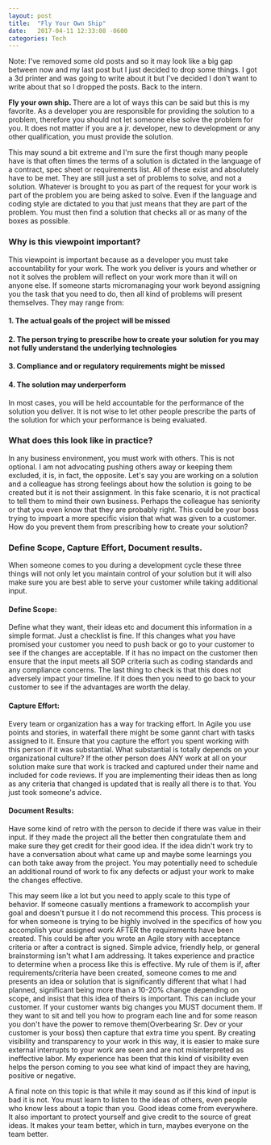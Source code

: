 ```yaml
---
layout: post
title:  "Fly Your Own Ship"
date:   2017-04-11 12:33:08 -0600
categories: Tech
---
```


Note: I've removed some old posts and so it may look like a big gap between now and my last post but I just decided to drop some things. I got a 3d printer and was going to write about it but I've decided I don't want to write about that so I dropped the posts. Back to the intern.

<strong>Fly your own ship. </strong>There are a lot of ways this can be said but this is my favorite. As a developer you are responsible for providing the solution to a problem, therefore you should not let someone else solve the problem for you. It does not matter if you are a jr. developer, new to development or any other qualification, you must provide the solution. 

This may sound a bit extreme and I'm sure the first though many people have is that often times the terms of a solution is dictated in the language of a contract, spec sheet or requirements list. All of these exist and absolutely have to be met. They are still just a set of problems to solve, and not a solution. Whatever is brought to you as part of the request for your work is part of the problem you are being asked to solve. Even if the language and coding style are dictated to you that just means that they are part of the problem. You must then find a solution that checks all or as many of the boxes as possible. 

### Why is this viewpoint important?

This viewpoint is important because as a developer you must take accountability for your work. The work you deliver is yours and whether or not it solves the problem will reflect on your work more than it will on anyone else. If someone starts micromanaging your work beyond assigning you the task that you need to do, then all kind of problems will present themselves. They may range from:
#### 1. The actual goals of the project will be missed<br/>
#### 2. The person trying to prescribe how to create your solution for you may not fully understand the underlying technologies<br/>
#### 3. Compliance and or regulatory requirements might be missed<br/>
#### 4. The solution may underperform

In most cases, you will be held accountable for the performance of the solution you deliver. It is not wise to let other people prescribe the parts of the solution for which your performance is being evaluated. 

### What does this look like in practice?

In any business environment, you must work with others. This is not optional. I am not advocating pushing others away or keeping them excluded, it is, in fact, the opposite. Let's say you are working on a solution and a colleague has strong feelings about how the solution is going to be created but it is not their assignment. In this fake scenario, it is not practical to tell them to mind their own business. Perhaps the colleague has seniority or that you even know that they are probably right. This could be your boss trying to impoart a more specific vision that what was given to a customer. How do you prevent them from prescribing how to create your solution? 

### Define Scope, Capture Effort, Document results. 

When someone comes to you during a development cycle these three things will not only let you maintain control of your solution but it will also make sure you are best able to serve your customer while taking additional input. 

#### Define Scope:
Define what they want, their ideas etc and document this information in a simple format. Just a checklist is fine. If this changes what you have promised your customer you need to push back or go to your customer to see if the changes are acceptable. If it has no impact on the customer then ensure that the input meets all SOP criteria such as coding standards and any compliance concerns. The last thing to check is that this does not adversely impact your timeline. If it does then you need to go back to your customer to see if the advantages are worth the delay. 

#### Capture Effort:
Every team or organization has a way for tracking effort. In Agile you use points and stories, in waterfall there might be some gannt chart with tasks assigned to it. Ensure that you capture the effort you spent working with this person if it was substantial. What substantial is totally depends on your organizational culture? If the other person does ANY work at all on your solution make sure that work is tracked and captured under their name and included for code reviews. If you are implementing their ideas then as long as any criteria that changed is updated that is really all there is to that. You just took someone's advice. 

#### Document Results:
Have some kind of retro with the person to decide if there was value in their input. If they made the project all the better then congratulate them and make sure they get credit for their good idea. If the idea didn't work try to have a conversation about what came up and maybe some learnings you can both take away from the project. You may potentially need to schedule an additional round of work to fix any defects or adjust your work to make the changes effective. 

This may seem like a lot but you need to apply scale to this type of behavior. If someone casually mentions a framework to accomplish your goal and doesn't pursue it I do not recommend this process. This process is for when someone is trying to be highly involved in the specifics of how you accomplish your assigned work AFTER the requirements have been created. This could be after you wrote an Agile story with acceptance criteria or after a contract is signed. Simple advice, friendly help, or general brainstorming isn't what I am addressing. It takes experience and practice to determine when a process like this is effective. My rule of them is if, after requirements/criteria have been created, someone comes to me and presents an idea or solution that is significantly different that what I had planned, significant being more than a 10-20% change depending on scope, and insist that this idea of theirs is important. This can include your customer. If your customer wants big changes you MUST document them. If they want to sit and tell you how to program each line and for some reason you don't have the power to remove them(Overbearing Sr. Dev or your customer is your boss) then capture that extra time you spent. By creating visibility and transparency to your work in this way, it is easier to make sure external interrupts to your work are seen and are not misinterpreted as ineffective labor. My experience has been that this kind of visibility even helps the person coming to you see what kind of impact they are having, positive or negative.

A final note on this topic is that while it may sound as if this kind of input is bad it is not. You must learn to listen to the ideas of others, even people who know less about a topic than you. Good ideas come from everywhere. It also important to protect yourself and give credit to the source of great ideas. It makes your team better, which in turn, maybes everyone on the team better.